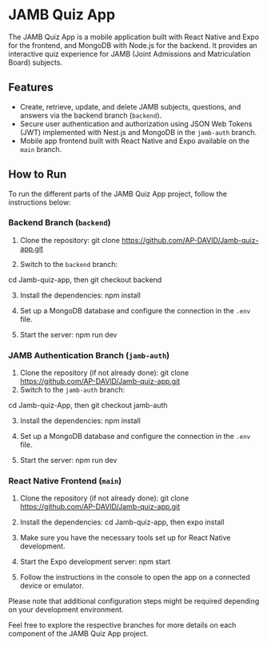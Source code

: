 # JAMB Quiz App

The JAMB Quiz App is a mobile application built with React Native and Expo for the frontend, and MongoDB with Node.js for the backend. It provides an interactive quiz experience for JAMB (Joint Admissions and Matriculation Board) subjects.

## Features

- Create, retrieve, update, and delete JAMB subjects, questions, and answers via the backend branch (`backend`).
- Secure user authentication and authorization using JSON Web Tokens (JWT) implemented with Nest.js and MongoDB in the `jamb-auth` branch.
- Mobile app frontend built with React Native and Expo available on the `main` branch.

## How to Run

To run the different parts of the JAMB Quiz App project, follow the instructions below:

### Backend Branch (`backend`)

1. Clone the repository:
   git clone https://github.com/AP-DAVID/Jamb-quiz-app.git
   
2. Switch to the `backend` branch:

cd Jamb-quiz-app, then 
git checkout backend

3. Install the dependencies: npm install
   
4. Set up a MongoDB database and configure the connection in the `.env` file.

5. Start the server: npm run dev

### JAMB Authentication Branch (`jamb-auth`)

1. Clone the repository (if not already done): git clone https://github.com/AP-DAVID/Jamb-quiz-app.git
2. Switch to the `jamb-auth` branch:

cd Jamb-quiz-App, then 
git checkout jamb-auth

3. Install the dependencies: npm install 
4. Set up a MongoDB database and configure the connection in the `.env` file.

5. Start the server: npm run dev

### React Native Frontend (`main`)

1. Clone the repository (if not already done): git clone https://github.com/AP-DAVID/Jamb-quiz-app.git
2. Install the dependencies: cd Jamb-quiz-app, then
expo install
3. Make sure you have the necessary tools set up for React Native development.

4. Start the Expo development server: npm start
5. Follow the instructions in the console to open the app on a connected device or emulator.

Please note that additional configuration steps might be required depending on your development environment.

Feel free to explore the respective branches for more details on each component of the JAMB Quiz App project.


















